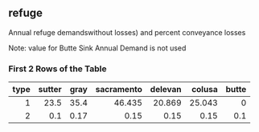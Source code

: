 ## refuge
Annual refuge demandswithout losses) and percent conveyance losses

Note: value for Butte Sink Annual Demand is not used

### First 2 Rows of the Table
|   type |   sutter |   gray |   sacramento |   delevan |   colusa |   butte |
|-------:|---------:|-------:|-------------:|----------:|---------:|--------:|
|      1 |     23.5 |  35.4  |       46.435 |    20.869 |   25.043 |     0   |
|      2 |      0.1 |   0.17 |        0.15  |     0.15  |    0.15  |     0.1 |